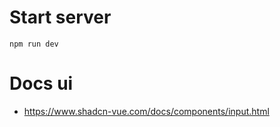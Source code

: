 # Start server
````
npm run dev
````

# Docs ui
- https://www.shadcn-vue.com/docs/components/input.html 